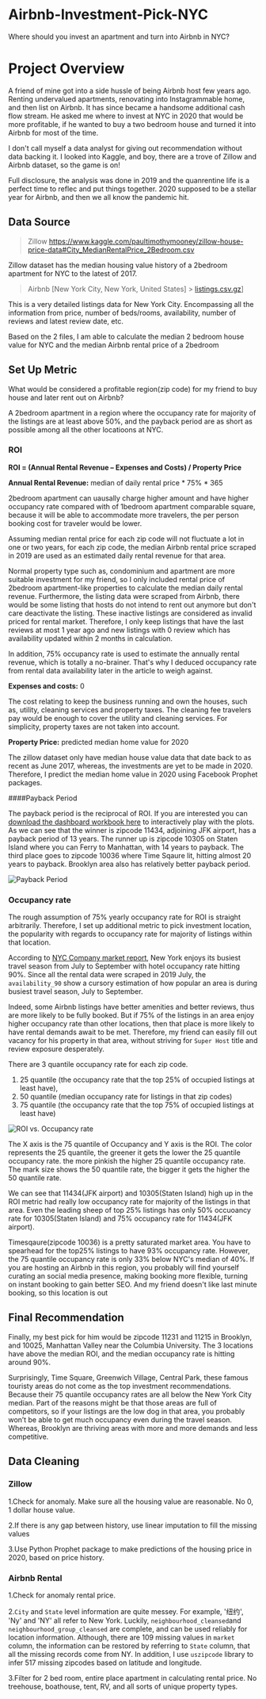 # Airbnb-Investment-Pick-NYC
Where should you invest an apartment and turn into Airbnb in NYC? 
# Project Overview

A friend of mine got into a side hussle of being Airbnb host few years ago. Renting undervalued apartments, renovating into Instagrammable home, and then list on Airbnb. It has since became a handsome additional cash flow stream. He asked me where to invest at NYC in 2020 that would be more profitable, if he wanted to buy a two bedroom house and turned it into Airbnb for most of the time. 

I don't call myself a data analyst for giving out recommendation without data backing it. I looked into Kaggle, and boy, there are a trove of Zillow and Airbnb dataset, so the game is on!

Full disclosure, the analysis was done in 2019 and the quanrentine life is a perfect time to reflec and put things together. 2020 supposed to be a stellar year for Airbnb, and then we all know the pandemic hit. 

## Data Source

> Zillow https://www.kaggle.com/paultimothymooney/zillow-house-price-data#City_MedianRentalPrice_2Bedroom.csv

Zillow dataset has the median housing value history of a 2bedroom apartment for NYC to the latest of 2017. 

> Airbnb [New York City, New York, United States] > [ listings.csv.gz](http://data.insideairbnb.com/united-states/ny/new-york-city/2020-04-08/data/listings.csv.gz)]


This is a very detailed listings data for New York City. Encompassing all the information from price, number of beds/rooms, availability, number of reviews and latest review date, etc.

Based on the 2 files, I am able to calculate the median 2 bedroom house value for NYC and the median Airbnb rental price of a 2bedroom  

## Set Up Metric

What would be considered a profitable region(zip code) for my friend to buy house and later rent out on Airbnb? 

A 2bedroom apartment in a region where the occupancy rate for majority of the listings are at least above 50%, and the payback period are as short as possible among all the other locatioons at NYC.

### ROI

**ROI = (Annual Rental Revenue – Expenses and Costs) / Property Price** 

**Annual Rental Revenue:** median of daily rental price * 75% * 365

2bedroom apartment can uausally charge higher amount and have higher occupancy rate compared with of 1bedroom apartment comparable square, because it will be able to accommodate more travelers, the per person booking cost for traveler would be lower.

Assuming median rental price for each zip code will not fluctuate a lot in one or two years, for each zip code, the median Airbnb rental price scraped in 2019 are used as an estimated daily rental revenue for that area. 

Normal property type such as, condominium and apartment are more suitable investment for my friend, so I only included rental price of 2bedroom apartment-like properties to calculate the median daily rental revenue. Furthermore, the listing data were scraped from Airbnb, there would be some listing that hosts do not intend to rent out anymore but don't care deactivate the listing. These inactive listings are considered as invalid priced for rental market. Therefore, I only keep listings that have the last reviews at most 1 year ago and new listings with 0 review which has availability updated within 2 months in calculation.

In addition, 75% occupancy rate is used to estimate the annually rental revenue, which is totally a no-brainer. That's why I deduced occupancy rate from rental data availability later in the article to weigh against.

**Expenses and costs:** 0

The cost relating to keep the business running and own the houses, such as, utility, cleaning services and property taxes. The cleaning fee travelers pay would be enough to cover the utility and cleaning services. For simplicity, property taxes are not taken into account. 

**Property Price:** predicted median home value for 2020

The zillow dataset only have median house value data that date back to as recent as June 2017, whereas, the investments are yet to be made in 2020. Therefore, I predict the median home value in 2020 using Facebook Prophet packages.



####Payback Period 

The payback period is the reciprocal of ROI. If you are interested you can [download the dashboard workbook here](https://github.com/Jiejanet/Airbnb-Investment-Pick-NYC) to interactively play with the plots. As we can see that the winner is zipcode 11434, adjoining JFK airport, has a payback period of 13 years. The runner up is zipcode 10305 on Staten Island where you can Ferry to Manhattan, with 14 years to payback. The third place goes to zipcode 10036 where Time Sqaure lit, hitting almost 20 years to payback.  Brooklyn area also has relatively better payback period.

![Payback Period](https://github.com/Jiejanet/Airbnb-Investment-Pick-NYC/blob/master/1.png)




### Occupancy rate

The rough assumption of 75% yearly occupancy rate for ROI is straight arbitrarily. Therefore, I set up additional metric to pick investment location,  the popularity with regards to occupancy rate for majority of listings within that location.

According to [NYC Company market report]( https://assets.simpleviewinc.com/simpleview/image/upload/v1/clients/newyorkcity/FYI_Hotel_reports_December_2019_29ba065f-346d-4f4a-8ad8-1f95e62ad938.pdf), New York enjoys its busiest travel season from July to September with hotel occupancy rate hitting 90%. Since all the rental data were scraped in 2019 July, the `availability_90` show a cursory estimation of how popular an area is during busiest travel season, July to September. 

Indeed, some Airbnb listings have better amenities and better reviews, thus are more likely to be fully booked. But if 75% of the listings in an area enjoy higher occupancy rate than other locations, then that place is more likely to have rental demands await to be met. Therefore, my friend can easily fill out vacancy for his property in that area, without striving for `Super Host` title and review exposure desperately. 

There are 3 quantile occupancy rate for each zip code.

1. 25 quantile (the occupancy rate that the top 25% of occupied listings at least have), 
2. 50 quantile (median occupancy rate for listings in that zip codes) 
3. 75 quantile (the occupancy rate that the top 75% of occupied listings at least have) 

![ROI vs. Occupancy rate](https://github.com/Jiejanet/Airbnb-Investment-Pick-NYC/blob/master/2.png)

The X axis is the 75 quantile of Occupancy and Y axis is the ROI. The color represents the 25 quantile, the greener it gets the lower the 25 quantile occupancy rate. the more pinkish the higher 25 quantile occupancy rate. The mark size shows the 50 quantile rate, the bigger it gets the higher the 50 quantile rate.

We can see that 11434(JFK airport) and 10305(Staten Island) high up in the ROI metric had really low occupancy rate for majority of the listings in that area. Even the leading sheep of top 25% listings has only 50% occuoancy rate for 10305(Staten Island) and 75% occupancy rate for 11434(JFK airport). 

Timesqaure(zipcode 10036) is a pretty saturated market area. You have to spearhead for the top25% listings to have 93% occupancy rate. However, the 75 quantile occupancy rate is only 33% below NYC's median of 40%. If you are hosting an Airbnb in this region, you probably will find yourself curating an social media presence, making booking more flexible, turning on instant booking to gain better SEO. And my friend doesn't like last minute booking, so this location is out

## Final Recommendation

Finally, my best pick for him would be zipcode 11231 and 11215 in Brooklyn, and 10025, Manhattan Valley near the Columbia University. The 3 locations have above the median ROI, and the median occupancy rate is hitting around 90%. 

Surprisingly, Time Square, Greenwich Village, Central Park, these famous touristy areas do not come as the top investment recommendations. Because their 75 quantile occupancy rates are all below the New York City median. Part of the reasons might be that those areas are full of competitors, so if your listings are the low dog in that area, you probably won’t be able to get much occupancy even during the travel season. Whereas, Brooklyn are thriving areas with more and more demands and less competitive. 

 

## Data Cleaning

### Zillow

1.Check for anomaly. Make sure all the housing value are reasonable. No 0, 1 dollar house value.

2.If there is any gap between history, use linear imputation to fill the missing values

3.Use Python Prophet package to make predictions of the housing price in 2020, based on price history.

### Airbnb Rental

1.Check for anomaly rental price. 

2.`City` and `State` level information are quite messey. For example, '纽约', 'Ny' and 'NY' all refer to New York. Luckily, `neighbourhood_cleansed`and `neighbourhood_group_cleansed` are complete, and can be used reliably for location information. Although, there are 109 missing values in `market` column, the information can be restored by referring to `State` column, that all the missing records come from NY. In addition, I use `uszipcode` library to infer 517 missing zipcodes based on latitude and longitude.

3.Filter for 2 bed room, entire place apartment in calculating rental price. No treehouse, boathouse, tent, RV, and all sorts of unique property types. 

